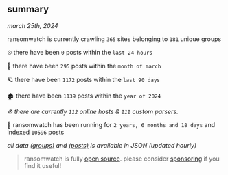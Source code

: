 
## summary
_march 25th, 2024_

ransomwatch is currently crawling `365` sites belonging to `181` unique groups

⏲ there have been `0` posts within the `last 24 hours`

🦈 there have been `295` posts within the `month of march`

🪐 there have been `1172` posts within the `last 90 days`

🏚 there have been `1139` posts within the `year of 2024`

_⚙️ there are currently `112` online hosts & `111` custom parsers._

🦕 ransomwatch has been running for `2 years, 6 months and 18 days` and indexed `10596` posts

_all data  [(groups)](http://ransomwhat.telemetry.ltd/groups) and [(posts)](http://ransomwhat.telemetry.ltd/posts) is available in JSON (updated hourly)_

> ransomwatch is fully [open source](https://github.com/joshhighet/ransomwatch#ransomwatch--). please consider [sponsoring](https://github.com/sponsors/joshhighet) if you find it useful!
